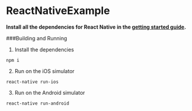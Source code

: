 # ReactNativeExample

**Install all the dependencies for React Native in the  [getting started guide](https://facebook.github.io/react-native/docs/getting-started.html).**

###Building and Running


1. Install the dependencies  
  ```
  npm i
  ```  
2. Run on the iOS simulator  
  ```
  react-native run-ios
  ```
3. Run on the Android simulator  
  ```
  react-native run-android
  ```

